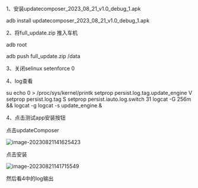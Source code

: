 1、安装updatecomposer_2023_08_21_v1.0_debug_1.apk

adb install updatecomposer_2023_08_21_v1.0_debug_1.apk

2、将full_update.zip 推入车机

adb root

adb push full_update.zip  /data

3、关闭selinux
    setenforce 0

4、log查看

su
echo 0 > /proc/sys/kernel/printk
setprop persist.log.tag.update_engine V
setprop persist.log.tag S
setprop persist.iauto.log.switch 31
logcat -G 256m && logcat -g
logcat -s update_engine &

4、点击测试app安装按钮

点击updateComposer

![image-20230821141625423](C:\Users\jiangzhuangzhuang\AppData\Roaming\Typora\typora-user-images\image-20230821141625423.png)

点击安装

![image-20230821141715549](C:\Users\jiangzhuangzhuang\AppData\Roaming\Typora\typora-user-images\image-20230821141715549.png)

然后看4中的log输出